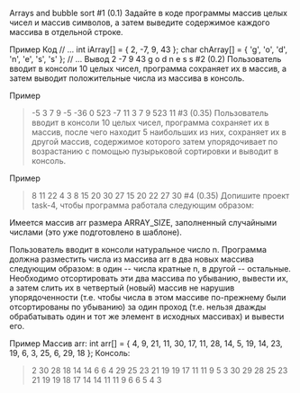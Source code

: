 Arrays and bubble sort
#1 (0.1)
Задайте в коде программы массив целых чисел и массив символов, а затем выведите содержимое каждого массива в отдельной строке.

Пример
Код
// ...
int iArray[] = { 2, -7, 9, 43 };
char chArray[] = { 'g', 'o', 'd', 'n', 'e', 's', 's' };
// ...
Вывод
2 -7 9 43
g o d n e s s
#2 (0.2)
Пользователь вводит в консоли 10 целых чисел, программа сохраняет их в массив, а затем выводит положительные числа из массива в консоль.

Пример
> -5 3 7 9 -5 -36 0 523 -7 11
3 7 9 523 11
#3 (0.35)
Пользователь вводит в консоли 10 целых чисел, программа сохраняет их в массив, после чего находит 5 наибольших из них, сохраняет их в другой массив, содержимое которого затем упорядочивает по возрастанию с помощью пузырьковой сортировки и выводит в консоль.

Пример
> 8 11 22 4 3 8 15 20 30 27
15 20 22 27 30
#4 (0.35)
Допишите проект task-4, чтобы программа работала следующим образом:

Имеется массив arr размера ARRAY_SIZE, заполненный случайными числами (это уже подготовлено в шаблоне).

Пользователь вводит в консоли натуральное число n. Программа должна разместить числа из массива arr в два новых массива следующим образом: в один -- числа кратные n, в другой -- остальные. Необходимо отсортировать эти два массива по убыванию, вывести их, а затем слить их в четвертый (новый) массив не нарушив упорядоченности (т.е. чтобы числа в этом массиве по-прежнему были отсортированы по убыванию) за один проход (т.е. нельзя дважды обрабатывать один и тот же элемент в исходных массивах) и вывести его.

Пример
Массив arr:
int arr[] = { 4, 9, 21, 11, 30, 17, 11, 28, 14, 5, 19, 14, 23, 19, 6, 3, 25, 6, 29, 18 };
Консоль:
> 2
30 28 18 14 14 6 6 4
29 25 23 21 19 19 17 11 11 9 5 3
30 29 28 25 23 21 19 19 18 17 14 14 11 11 9 6 6 5 4 3